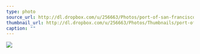 ```yaml
---
type: photo
source_url: http://dl.dropbox.com/u/256663/Photos/port-of-san-francisco.jpg
thumbnail_url: http://dl.dropbox.com/u/256663/Photos/Thumbnails/port-of-san-francisco.jpg
caption: ""
---
```

![](http://dl.dropbox.com/u/256663/Photos/port-of-san-francisco.jpg)